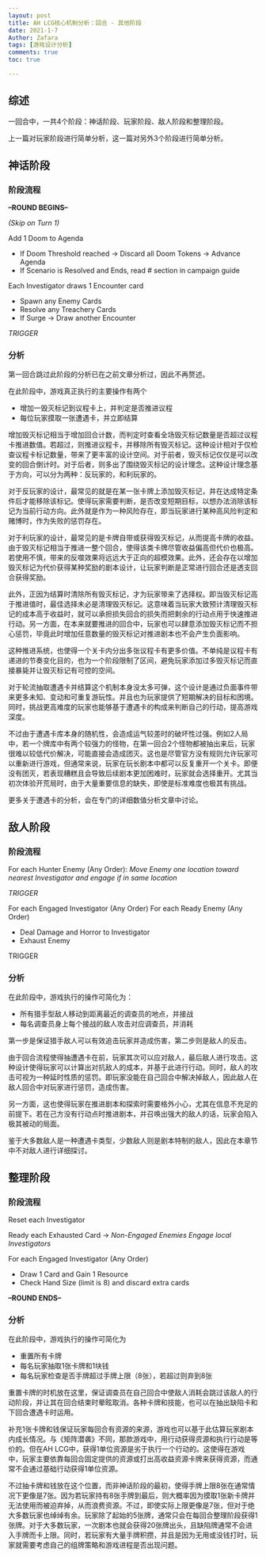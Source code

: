 ```yaml
---
layout: post
title: AH LCG核心机制分析：回合 - 其他阶段
date: 2021-1-7
Author: Zafara
tags: [游戏设计分析]
comments: true
toc: true

---
```


## 综述

一回合中，一共4个阶段：神话阶段、玩家阶段、敌人阶段和整理阶段。

上一篇对玩家阶段进行简单分析，这一篇对另外3个阶段进行简单分析。

## 神话阶段

### 阶段流程

**–ROUND BEGINS–**

*(Skip on Turn 1)*

Add 1 Doom to Agenda

- If Doom Threshold reached → Discard all Doom Tokens → Advance Agenda
- If Scenario is Resolved and Ends, read # section in campaign guide

Each Investigator draws 1 Encounter card

- Spawn any Enemy Cards
- Resolve any Treachery Cards
- If Surge → Draw another Encounter

*TRIGGER*

### 分析

第一回合跳过此阶段的分析已在之前文章分析过，因此不再赘述。

在此阶段中，游戏真正执行的主要操作有两个

- 增加一毁灭标记到议程卡上，并判定是否推进议程
- 每位玩家摸取一张遭遇卡，并立即结算

增加毁灭标记相当于增加回合计数，而判定时查看全场毁灭标记数量是否超过议程卡推进数值。若超过，则推进议程卡，并移除所有毁灭标记。这种设计相对于仅检查议程卡标记数量，带来了更丰富的设计空间。对于前者，毁灭标记仅仅是可以改变的回合倒计时。对于后者，则多出了围绕毁灭标记的设计理念。这种设计理念基于方向，可以分为两种：反玩家的，和利玩家的。

对于反玩家的设计，最常见的就是在某一张卡牌上添加毁灭标记，并在达成特定条件后才能移除该标记。使得玩家需要判断，是否改变短期目标，以想办法消除该标记为当前行动方向。此外就是作为一种风险存在，即当玩家进行某种高风险判定和赌博时，作为失败的惩罚存在。

对于利玩家的设计，最常见的是卡牌自带或获得毁灭标记，从而提高卡牌的收益。由于毁灭标记相当于推进一整个回合，使得该类卡牌尽管收益偏高但代价也极高。若使用不慎，带来的反噬效果将远远大于正向的超模效果。此外，还会存在以增加毁灭标记为代价获得某种奖励的剧本设计，让玩家判断是正常进行回合还是透支回合获得奖励。

此外，正因为结算时清除所有毁灭标记，才为玩家带来了选择权。即当毁灭标记高于推进值时，最佳选择未必是清理毁灭标记。这意味着当玩家大致预计清理毁灭标记的成本高于收益时，就可以承担损失回合的损失而把剩余的行动点用于快速推进行动。另一方面，在本来就要推进的回合中，玩家也可以肆意添加毁灭标记而不担心惩罚，毕竟此时增加任意数量的毁灭标记对推进剧本也不会产生负面影响。

这种推进系统，也使得一个关卡内分出多张议程卡有更多价值。不单纯是议程卡有递进的节奏变化目的，也为一个阶段限制了区间，避免玩家添加过多毁灭标记而直接暴毙并让毁灭标记有可控的空间。



对于轮流抽取遭遇卡并结算这个机制本身没太多可弹，这个设计是通过负面事件带来更多未知、变动和可重复游玩性。并且也为玩家提供了短期解决的目标和困境。同时，挑战更高难度的玩家也能够基于遭遇卡的构成来判断自己的行动，提高游戏深度。

不过由于遭遇卡库本身的随机性，会造成运气较差时的破坏性过强。例如2人局中，若一个牌库中有两个较强力的怪物，在第一回合2个怪物都被抽出来后，玩家很难以较低代价解决，可能直接会造成团灭。这也是尽管官方没有规则允许玩家可以重新进行游戏，但通常来说，玩家在玩长剧本中都可以反复重开一个关卡。即便没有团灭，若表现糟糕且会导致后续剧本更加困难时，玩家就会选择重开。尤其当初次体验开荒局时，由于大量重要信息的缺失，即使是标准难度也极其有挑战。

更多关于遭遇卡的分析，会在专门的详细数值分析文章中讨论。

## 敌人阶段

### 阶段流程

For each Hunter Enemy (Any Order): *Move Enemy one location toward nearest* *Investigator and engage if in same location*

*TRIGGER*

For each Engaged Investigator (Any Order) For each Ready Enemy (Any Order)

- Deal Damage and Horror to Investigator
- Exhaust Enemy

TRIGGER

### 分析

在此阶段中，游戏执行的操作可简化为：

- 所有猎手型敌人移动到距离最近的调查员的地点，并接战
- 每名调查员身上每个接战的敌人攻击对应调查员，并消耗

第一步是保证猎手敌人可以有效追击玩家并造成伤害，第二步则是敌人的反击。

由于回合流程使得抽遭遇卡在前，玩家其次可以应对敌人，最后敌人进行攻击。这种设计使得玩家可以计算出对抗敌人的成本，并基于此进行行动。同时，敌人的攻击可视为一种延时性质的惩罚。即玩家没能在自己回合中解决掉敌人，因此敌人在敌人回合中对玩家进行惩罚，造成伤害。

另一方面，这也使得玩家在推进剧本和探索时需要格外小心，尤其在信息不充足的前提下。若在己方没有行动点时推进剧本，并召唤出强大的敌人的话，玩家会陷入极其被动的局面。

鉴于大多数敌人是一种遭遇卡类型，少数敌人则是剧本特制的敌人，因此在本章节中不对敌人进行详细探讨。

## 整理阶段

### 阶段流程

Reset each Investigator

Ready each Exhausted Card -> *Non-Engaged Enemies Engage local Investigators*

For each Engaged Investigator (Any Order)

- Draw 1 Card and Gain 1 Resource
- Check Hand Size (limit is 8) and discard extra cards

**–ROUND ENDS–**

### 分析

在此阶段中，游戏执行的操作可简化为

- 重置所有卡牌
- 每名玩家抽取1张卡牌和1块钱
- 每名玩家检查是否手牌超过手牌上限（8张），若超过则弃到8张

重置卡牌的时机放在这里，保证调查员在自己回合中使敌人消耗会跳过该敌人的行动阶段，并让其在回合结束时晕眩取消。各种卡牌和技能，也可以在抽出缺陷卡和下回合遭遇卡时运用。

补充1张卡牌和钱保证玩家每回合有资源的来源，游戏也可以基于此估算玩家剧本内成长情况。与《矩阵潜袭》不同，那款游戏中，用行动获得资源和执行行动是等价的。但在AH LCG中，获得1单位资源是劣于执行一个行动的。这使得在游戏中，玩家主要依靠每回合固定提供的资源或打出高收益资源卡牌来获得资源，而通常不会通过基础行动获得1单位资源。

不过抽卡牌和钱放在这个位置，而非神话阶段的最初，使得手牌上限8张在通常情况下更像是7张。因为若玩家持有8张手牌到最后，则大概率因为摸取1张新卡牌并无法使用而被迫弃掉，从而浪费资源。不过，即使实际上限更像是7张，但对于绝大多数玩家也绰绰有余。玩家除了起始的5张牌，通常只会在每回合整理阶段获得1张牌。对于大多数玩家，一次剧本也就会获得20张牌出头，且缺陷牌通常不会进入手牌而卡上限。同时，若玩家有大量手牌积攒，并且是因为无用或没钱打时，玩家就需要考虑自己的组牌策略和游戏进程是否出现问题。

